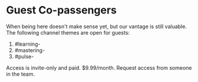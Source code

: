 # Guest Co-passengers

When being here doesn't make sense yet, but our vantage is still valuable. The following channel themes are open for guests:

1. \#learning-
2. \#mastering-
3. \#pulse-

Access is invite-only and paid. $9.99/month. Request access from someone in the team.

